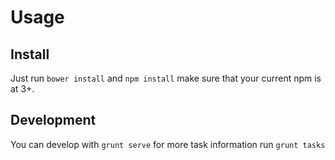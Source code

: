# Usage

## Install

Just run `bower install` and `npm install` make sure that your current npm is at 3+.

## Development

You can develop with `grunt serve` for more task information run `grunt tasks` 